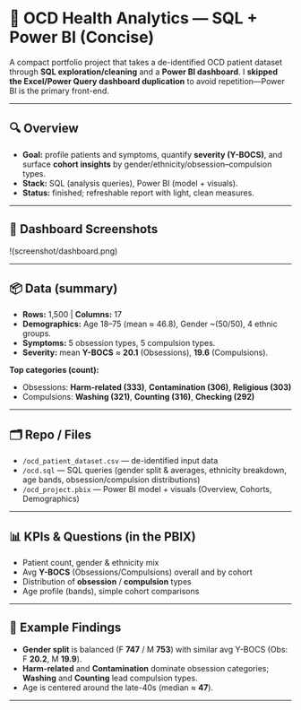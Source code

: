 # 🧠 OCD Health Analytics — SQL + Power BI (Concise)

A compact portfolio project that takes a de-identified OCD patient dataset through **SQL exploration/cleaning** and a **Power BI dashboard**. I **skipped the Excel/Power Query dashboard duplication** to avoid repetition—Power BI is the primary front-end.

---

## 🔍 Overview
- **Goal:** profile patients and symptoms, quantify **severity (Y-BOCS)**, and surface **cohort insights** by gender/ethnicity/obsession–compulsion types.
- **Stack:** SQL (analysis queries), Power BI (model + visuals).  
- **Status:** finished; refreshable report with light, clean measures.

---
## 📸 Dashboard Screenshots
!(screenshot/dashboard.png)


---
## 📦 Data (summary)
- **Rows:** 1,500  |  **Columns:** 17  
- **Demographics:** Age 18–75 (mean ≈ 46.8), Gender ~(50/50), 4 ethnic groups.  
- **Symptoms:** 5 obsession types, 5 compulsion types.  
- **Severity:** mean **Y-BOCS** ≈ **20.1** (Obsessions), **19.6** (Compulsions).

**Top categories (count):**
- Obsessions: **Harm-related (333)**, **Contamination (306)**, **Religious (303)**
- Compulsions: **Washing (321)**, **Counting (316)**, **Checking (292)**

---

## 🗂️ Repo / Files
- `/ocd_patient_dataset.csv` — de-identified input data  
- `/ocd.sql` — SQL queries (gender split & averages, ethnicity breakdown, age bands, obsession/compulsion distributions)  
- `/ocd_project.pbix` — Power BI model + visuals (Overview, Cohorts, Demographics)


---

## 📊 KPIs & Questions (in the PBIX)
- Patient count, gender & ethnicity mix  
- Avg **Y-BOCS** (Obsessions/Compulsions) overall and by cohort  
- Distribution of **obsession** / **compulsion** types  
- Age profile (bands), simple cohort comparisons

---

## 🧩 Example Findings 
- **Gender split** is balanced (F **747** / M **753**) with similar avg Y-BOCS (Obs: F **20.2**, M **19.9**).  
- **Harm-related** and **Contamination** dominate obsession categories; **Washing** and **Counting** lead compulsion types.  
- Age is centered around the late-40s (median ≈ **47**).

---

